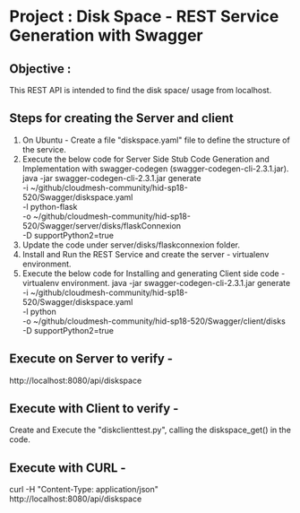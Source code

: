 ﻿# Project : Disk Space - REST Service Generation with Swagger

## Objective :

This REST API is intended to find the disk space/ usage from localhost.

## Steps for creating the Server and client
1. On Ubuntu - Create a file "diskspace.yaml" file to define the structure of the service. 
2. Execute the below code for Server Side Stub Code Generation and Implementation with swagger-codegen (swagger-codegen-cli-2.3.1.jar).
java -jar swagger-codegen-cli-2.3.1.jar generate \
-i ~/github/cloudmesh-community/hid-sp18-520/Swagger/diskspace.yaml \
-l python-flask \
-o ~/github/cloudmesh-community/hid-sp18-520/Swagger/server/disks/flaskConnexion \
-D supportPython2=true
3. Update the code under server/disks/flaskconnexion folder.
4. Install and Run the REST Service and create the server - virtualenv environment.
5. Execute the below code for Installing and generating Client side code - virtualenv environment.
java -jar swagger-codegen-cli-2.3.1.jar generate \
-i ~/github/cloudmesh-community/hid-sp18-520/Swagger/diskspace.yaml \
-l python \
-o ~/github/cloudmesh-community/hid-sp18-520/Swagger/client/disks \
-D supportPython2=true

## Execute on Server to verify - 

http://localhost:8080/api/diskspace

## Execute with Client to verify - 

Create and Execute the "diskclienttest.py", calling the diskspace_get() in the code.

## Execute with CURL - 

curl -H "Content-Type: application/json" http://localhost:8080/api/diskspace
